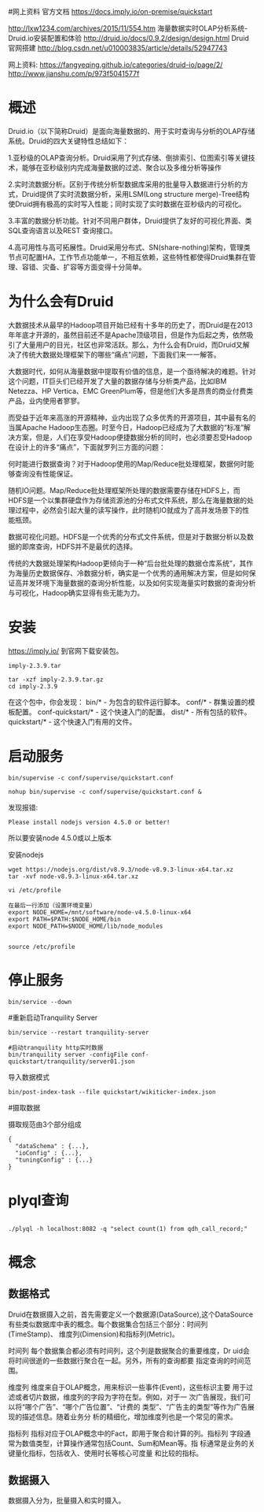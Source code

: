 #网上资料
官方文档
https://docs.imply.io/on-premise/quickstart

http://lxw1234.com/archives/2015/11/554.htm 海量数据实时OLAP分析系统-Druid.io安装配置和体验
http://druid.io/docs/0.9.2/design/design.html Druid官网搭建
http://blog.csdn.net/u010003835/article/details/52947743

网上资料:
https://fangyeqing.github.io/categories/druid-io/page/2/
http://www.jianshu.com/p/973f5041577f
# 概述
Druid.io（以下简称Druid）是面向海量数据的、用于实时查询与分析的OLAP存储系统。Druid的四大关键特性总结如下：

1.亚秒级的OLAP查询分析。Druid采用了列式存储、倒排索引、位图索引等关键技术，能够在亚秒级别内完成海量数据的过滤、聚合以及多维分析等操作

2.实时流数据分析。区别于传统分析型数据库采用的批量导入数据进行分析的方式，Druid提供了实时流数据分析，采用LSM(Long structure merge)-Tree结构使Druid拥有极高的实时写入性能；同时实现了实时数据在亚秒级内的可视化。

3.丰富的数据分析功能。针对不同用户群体，Druid提供了友好的可视化界面、类SQL查询语言以及REST 查询接口。

4.高可用性与高可拓展性。Druid采用分布式、SN(share-nothing)架构，管理类节点可配置HA，工作节点功能单一，不相互依赖，这些特性都使得Druid集群在管理、容错、灾备、扩容等方面变得十分简单。

# 为什么会有Druid
大数据技术从最早的Hadoop项目开始已经有十多年的历史了，而Druid是在2013年年底才开源的，虽然目前还不是Apache顶级项目，但是作为后起之秀，依然吸引了大量用户的目光，社区也非常活跃。那么，为什么会有Druid，而Druid又解决了传统大数据处理框架下的哪些“痛点”问题，下面我们来一一解答。

大数据时代，如何从海量数据中提取有价值的信息，是一个亟待解决的难题。针对这个问题，IT巨头们已经开发了大量的数据存储与分析类产品，比如IBM Netezza、HP Vertica、EMC GreenPlum等，但是他们大多是昂贵的商业付费类产品，业内使用者寥寥。

而受益于近年来高涨的开源精神，业内出现了众多优秀的开源项目，其中最有名的当属Apache Hadoop生态圈。时至今日，Hadoop已经成为了大数据的“标准”解决方案，但是，人们在享受Hadoop便捷数据分析的同时，也必须要忍受Hadoop在设计上的许多“痛点”，下面就罗列三方面的问题：

何时能进行数据查询？对于Hadoop使用的Map/Reduce批处理框架，数据何时能够查询没有性能保证。

随机IO问题。Map/Reduce批处理框架所处理的数据需要存储在HDFS上，而HDFS是一个以集群硬盘作为存储资源池的分布式文件系统，那么在海量数据的处理过程中，必然会引起大量的读写操作，此时随机IO就成为了高并发场景下的性能瓶颈。

数据可视化问题。HDFS是一个优秀的分布式文件系统，但是对于数据分析以及数据的即席查询，HDFS并不是最优的选择。

传统的大数据处理架构Hadoop更倾向于一种“后台批处理的数据仓库系统”，其作为海量历史数据保存、冷数据分析，确实是一个优秀的通用解决方案，但是如何保证高并发环境下海量数据的查询分析性能，以及如何实现海量实时数据的查询分析与可视化，Hadoop确实显得有些无能为力。

# 安装
https://imply.io/
到官网下载安装包。

```
imply-2.3.9.tar

```

```
tar -xzf imply-2.3.9.tar.gz
cd imply-2.3.9

```

在这个包中，你会发现：
bin/* - 为包含的软件运行脚本。
conf/* - 群集设置的模板配置。
conf-quickstart/* - 这个快速入门的配置。
dist/* - 所有包括的软件。
quickstart/* - 这个快速入门有用的文件。

# 启动服务

```
bin/supervise -c conf/supervise/quickstart.conf

nohup bin/supervise -c conf/supervise/quickstart.conf &

```

发现报错:
```
Please install nodejs version 4.5.0 or better!

```

所以要安装node 4.5.0或以上版本

安装nodejs

```
wget https://nodejs.org/dist/v8.9.3/node-v8.9.3-linux-x64.tar.xz
tar -xvf node-v8.9.3-linux-x64.tar.xz

vi /etc/profile

在最后一行添加（设置环境变量）
export NODE_HOME=/mnt/software/node-v4.5.0-linux-x64
export PATH=$PATH:$NODE_HOME/bin
export NODE_PATH=$NODE_HOME/lib/node_modules


source /etc/profile
```

# 停止服务

```
bin/service --down

```


#重新启动Tranquility Server
```
bin/service --restart tranquility-server

#启动tranquility http实时数据
bin/tranquility server -configFile conf-quickstart/tranquility/server01.json

```


导入数据模式
```
bin/post-index-task --file quickstart/wikiticker-index.json

```


#摄取数据

摄取规范由3个部分组成
```
{
  "dataSchema" : {...},
  "ioConfig" : {...},
  "tuningConfig" : {...}
}

```

# plyql查询

```

./plyql -h localhost:8082 -q "select count(1) from qdh_call_record;"

```


# 概念

## 数据格式
Druid在数据摄入之前，首先需要定义一个数据源(DataSource),这个DataSource
有些类似数据库中表的概念。每个数据集合包括三个部分：时间列(TimeStamp)、
维度列(Dimension)和指标列(Metric)。

时间列
每个数据集合都必须有时间列，这个列是数据聚合的重要维度，Dr
uid会将时间很逝的一些数据行聚合在一起。另外，所有的查询都要
指定查询的时间范围。

维度列
维度来自于OLAP概念，用来标识一些事件(Event)，这些标识主要
用于过滤或者切片数据，维度列的字段为字符在型。例如，对于一
次广告展现，我们可以将“哪个广告”、“哪个广告位置”、“计费的
类型”、“广告主的类型”等作为广告展现的描述信息。随着业务分
析的精细化，增加维度列也是一个常见的需求。

指标列
指标对应于OLAP概念中的Fact，即用于聚合和计算的列。指标列
字段通常为数值类型，计算操作通常包括Count、Sum和Mean等。指
标通常是业务的关键量化指标，包括收入、使用时长等核心可度量
和比较的指标。

## 数据摄入
数据摄入分为，批量摄入和实时摄入。
